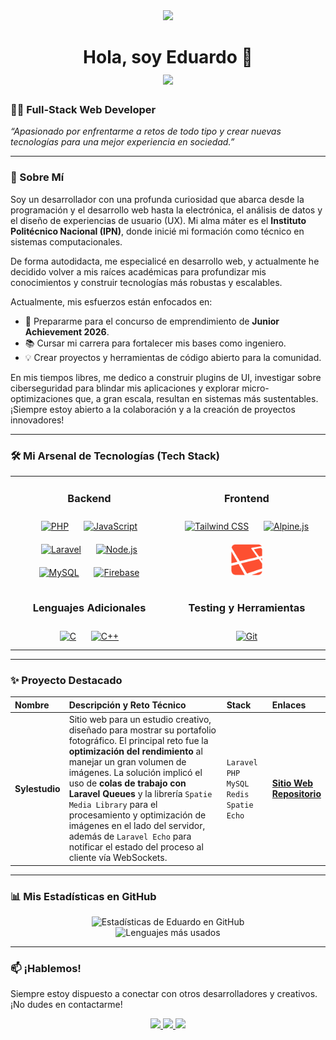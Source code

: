 <div id="header" align="center">
  <img src="https://media.giphy.com/media/M9gbBd9nbDrOTu1Mqx/giphy.gif" width="100"/>
  <h1>
    Hola, soy Eduardo 👋
    <br/>
    <a href="https://eddndev.com">
      <img src="https://img.shields.io/badge/Portafolio-eddndev.com-8A2BE2?style=for-the-badge"/>
    </a>
  </h1>
</div>

### 👨‍💻 Full-Stack Web Developer

*“Apasionado por enfrentarme a retos de todo tipo y crear nuevas tecnologías para una mejor experiencia en sociedad.”*

---

### 🚀 Sobre Mí

Soy un desarrollador con una profunda curiosidad que abarca desde la programación y el desarrollo web hasta la electrónica, el análisis de datos y el diseño de experiencias de usuario (UX). Mi alma máter es el **Instituto Politécnico Nacional (IPN)**, donde inicié mi formación como técnico en sistemas computacionales.

De forma autodidacta, me especialicé en desarrollo web, y actualmente he decidido volver a mis raíces académicas para profundizar mis conocimientos y construir tecnologías más robustas y escalables.

Actualmente, mis esfuerzos están enfocados en:
- 🧠 Prepararme para el concurso de emprendimiento de **Junior Achievement 2026**.
- 📚 Cursar mi carrera para fortalecer mis bases como ingeniero.
- 💡 Crear proyectos y herramientas de código abierto para la comunidad.

En mis tiempos libres, me dedico a construir plugins de UI, investigar sobre ciberseguridad para blindar mis aplicaciones y explorar micro-optimizaciones que, a gran escala, resultan en sistemas más sustentables. ¡Siempre estoy abierto a la colaboración y a la creación de proyectos innovadores!

---

### 🛠️ Mi Arsenal de Tecnologías (Tech Stack)

<table halign="center">
  <tr>
    <td valign="top" width="50%">
      <h3 align="center">Backend</h3>
      <div align="center">
        <a href="https://www.php.net/" target="_blank"><img style="margin: 10px" src="https://profilinator.rishav.dev/skills-assets/php-original.svg" alt="PHP" height="50" /></a>
        <a href="https://www.javascript.com/" target="_blank"><img style="margin: 10px" src="https://profilinator.rishav.dev/skills-assets/javascript-original.svg" alt="JavaScript" height="50" /></a>
        <a href="https://laravel.com/" target="_blank"><img style="margin: 10px" src="https://profilinator.rishav.dev/skills-assets/laravel-plain-wordmark.svg" alt="Laravel" height="50" /></a>
        <a href="https://nodejs.org/" target="_blank"><img style="margin: 10px" src="https://profilinator.rishav.dev/skills-assets/nodejs-original-wordmark.svg" alt="Node.js" height="50" /></a>
        <a href="https://www.mysql.com/" target="_blank"><img style="margin: 10px" src="https://profilinator.rishav.dev/skills-assets/mysql-original-wordmark.svg" alt="MySQL" height="50" /></a>
        <a href="https://firebase.google.com/" target="_blank"><img style="margin: 10px" src="https://profilinator.rishav.dev/skills-assets/firebase.png" alt="Firebase" height="50" /></a>
      </div>
    </td>
    <td valign="top" width="50%">
      <h3 align="center">Frontend</h3>
      <div align="center">
        <a href="https://tailwindcss.com/" target="_blank"><img style="margin: 10px" src="https://profilinator.rishav.dev/skills-assets/tailwindcss.svg" alt="Tailwind CSS" height="50" /></a>
        <a href="https://alpinejs.dev/" target="_blank"><img style="margin: 10px" src="https://cdn.jsdelivr.net/gh/devicons/devicon/icons/alpinejs/alpinejs-original.svg" alt="Alpine.js" height="50" /></a>
        <a href="https://laravel.com/docs/blade" target="_blank"><img style="margin: 10px" src="https://raw.githubusercontent.com/devicons/devicon/v2.15.1/icons/laravel/laravel-plain.svg" alt="Blade" height="50" /></a>
      </div>
    </td>
  </tr>
  <tr>
    <td valign="top" width="50%">
      <h3 align="center">Lenguajes Adicionales</h3>
      <div align="center">
        <a href="https://www.cprogramming.com/" target="_blank"><img style="margin: 10px" src="https://profilinator.rishav.dev/skills-assets/c-original.svg" alt="C" height="50" /></a>
        <a href="https://www.cplusplus.com/" target="_blank"><img style="margin: 10px" src="https://profilinator.rishav.dev/skills-assets/cplusplus-original.svg" alt="C++" height="50" /></a>
      </div>
    </td>
    <td valign="top" width="50%">
      <h3 align="center">Testing y Herramientas</h3>
      <div align="center">
        <a href="https://git-scm.com/" target="_blank"><img style="margin: 10px" src="https://profilinator.rishav.dev/skills-assets/git-scm-icon.svg" alt="Git" height="50" /></a>
      </div>
    </td>
  </tr>
</table>

---

### ✨ Proyecto Destacado

<div align="center">

| Nombre | Descripción y Reto Técnico | Stack | Enlaces |
| :--- | :--- | :--- | :--- |
| **Sylestudio** | Sitio web para un estudio creativo, diseñado para mostrar su portafolio fotográfico. El principal reto fue la **optimización del rendimiento** al manejar un gran volumen de imágenes. La solución implicó el uso de **colas de trabajo con Laravel Queues** y la librería `Spatie Media Library` para el procesamiento y optimización de imágenes en el lado del servidor, además de `Laravel Echo` para notificar el estado del proceso al cliente vía WebSockets. | `Laravel` `PHP` `MySQL` `Redis` `Spatie` `Echo` | [**Sitio Web**](https://sylestudio.com) <br/> [**Repositorio**](https://github.com/eddndev/sylestudio) |

</div>

---

### 📊 Mis Estadísticas en GitHub

<div align="center">
  <img src="https://github-readme-stats.vercel.app/api?username=eddndev&show_icons=true&theme=dracula&locale=es&count_private=true" alt="Estadísticas de Eduardo en GitHub" />
  <br/>
  <img src="https://github-readme-stats.vercel.app/api/top-langs/?username=eddndev&layout=compact&theme=dracula&locale=es" alt="Lenguajes más usados" />
</div>

---

### 📫 ¡Hablemos!

Siempre estoy dispuesto a conectar con otros desarrolladores y creativos. ¡No dudes en contactarme!

<div align="center">
  <a href="mailto:contacto@eddndev.com">
    <img src="https://img.shields.io/badge/Email-8A2BE2?style=for-the-badge&logo=gmail&logoColor=white" />
  </a>
  <a href="https://eddndev.com">
    <img src="https://img.shields.io/badge/Sitio_Web-eddndev.com-8A2BE2?style=for-the-badge&logo=google-chrome&logoColor=white" />
  </a>
   <a href="https://eddn.dev">
    <img src="https://img.shields.io/badge/Blog-eddn.dev-8A2BE2?style=for-the-badge&logo=blogger&logoColor=white" />
  </a>
</div>